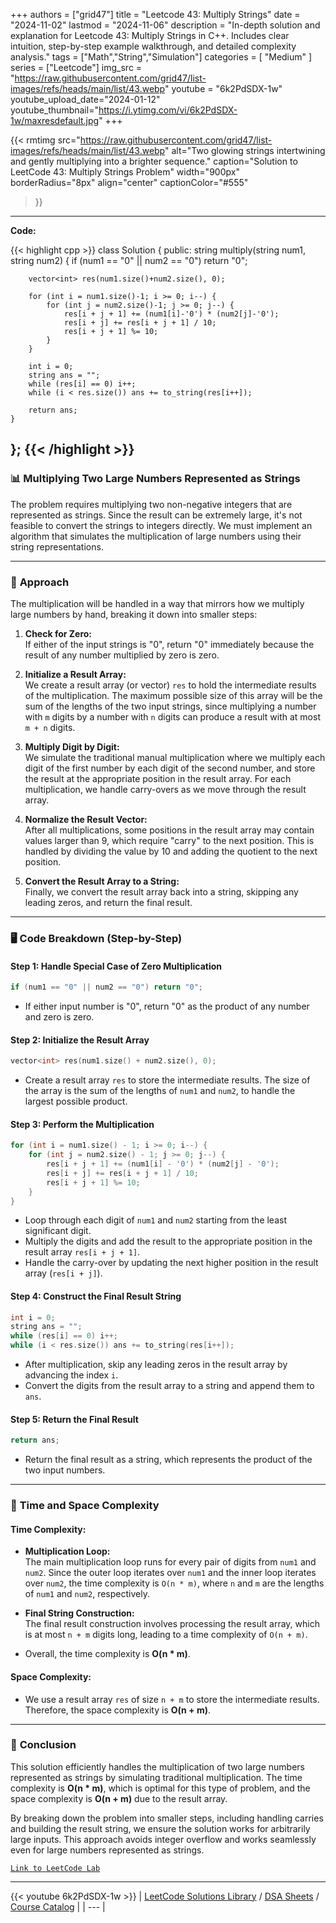 
+++
authors = ["grid47"]
title = "Leetcode 43: Multiply Strings"
date = "2024-11-02"
lastmod = "2024-11-06"
description = "In-depth solution and explanation for Leetcode 43: Multiply Strings in C++. Includes clear intuition, step-by-step example walkthrough, and detailed complexity analysis."
tags = ["Math","String","Simulation"]
categories = [
    "Medium"
]
series = ["Leetcode"]
img_src = "https://raw.githubusercontent.com/grid47/list-images/refs/heads/main/list/43.webp"
youtube = "6k2PdSDX-1w"
youtube_upload_date="2024-01-12"
youtube_thumbnail="https://i.ytimg.com/vi/6k2PdSDX-1w/maxresdefault.jpg"
+++


{{< rmtimg 
    src="https://raw.githubusercontent.com/grid47/list-images/refs/heads/main/list/43.webp" 
    alt="Two glowing strings intertwining and gently multiplying into a brighter sequence."
    caption="Solution to LeetCode 43: Multiply Strings Problem"
    width="900px"
    borderRadius="8px"
    align="center" 
    captionColor="#555"
>}}
---
**Code:**

{{< highlight cpp >}}
class Solution {
public:
    string multiply(string num1, string num2) {
        if (num1 == "0" || num2 == "0") return "0";
        
        vector<int> res(num1.size()+num2.size(), 0);
        
        for (int i = num1.size()-1; i >= 0; i--) {
            for (int j = num2.size()-1; j >= 0; j--) {
                res[i + j + 1] += (num1[i]-'0') * (num2[j]-'0');
                res[i + j] += res[i + j + 1] / 10;
                res[i + j + 1] %= 10;
            }
        }
        
        int i = 0;
        string ans = "";
        while (res[i] == 0) i++;
        while (i < res.size()) ans += to_string(res[i++]);
        
        return ans;
    }
};
{{< /highlight >}}
---

### 📊 **Multiplying Two Large Numbers Represented as Strings**

The problem requires multiplying two non-negative integers that are represented as strings. Since the result can be extremely large, it's not feasible to convert the strings to integers directly. We must implement an algorithm that simulates the multiplication of large numbers using their string representations.

---

### 🚀 **Approach**

The multiplication will be handled in a way that mirrors how we multiply large numbers by hand, breaking it down into smaller steps:

1. **Check for Zero:**  
   If either of the input strings is "0", return "0" immediately because the result of any number multiplied by zero is zero.

2. **Initialize a Result Array:**  
   We create a result array (or vector) `res` to hold the intermediate results of the multiplication. The maximum possible size of this array will be the sum of the lengths of the two input strings, since multiplying a number with `m` digits by a number with `n` digits can produce a result with at most `m + n` digits.

3. **Multiply Digit by Digit:**  
   We simulate the traditional manual multiplication where we multiply each digit of the first number by each digit of the second number, and store the result at the appropriate position in the result array. For each multiplication, we handle carry-overs as we move through the result array.

4. **Normalize the Result Vector:**  
   After all multiplications, some positions in the result array may contain values larger than 9, which require "carry" to the next position. This is handled by dividing the value by 10 and adding the quotient to the next position.

5. **Convert the Result Array to a String:**  
   Finally, we convert the result array back into a string, skipping any leading zeros, and return the final result.

---

### 🖥️ **Code Breakdown (Step-by-Step)**

#### Step 1: Handle Special Case of Zero Multiplication

```cpp
if (num1 == "0" || num2 == "0") return "0";
```

- If either input number is "0", return "0" as the product of any number and zero is zero.

#### Step 2: Initialize the Result Array

```cpp
vector<int> res(num1.size() + num2.size(), 0);
```

- Create a result array `res` to store the intermediate results. The size of the array is the sum of the lengths of `num1` and `num2`, to handle the largest possible product.

#### Step 3: Perform the Multiplication

```cpp
for (int i = num1.size() - 1; i >= 0; i--) {
    for (int j = num2.size() - 1; j >= 0; j--) {
        res[i + j + 1] += (num1[i] - '0') * (num2[j] - '0');
        res[i + j] += res[i + j + 1] / 10;
        res[i + j + 1] %= 10;
    }
}
```

- Loop through each digit of `num1` and `num2` starting from the least significant digit.
- Multiply the digits and add the result to the appropriate position in the result array `res[i + j + 1]`.
- Handle the carry-over by updating the next higher position in the result array (`res[i + j]`).

#### Step 4: Construct the Final Result String

```cpp
int i = 0;
string ans = "";
while (res[i] == 0) i++;
while (i < res.size()) ans += to_string(res[i++]);
```

- After multiplication, skip any leading zeros in the result array by advancing the index `i`.
- Convert the digits from the result array to a string and append them to `ans`.

#### Step 5: Return the Final Result

```cpp
return ans;
```

- Return the final result as a string, which represents the product of the two input numbers.

---

### 🧮 **Time and Space Complexity**

#### Time Complexity:
- **Multiplication Loop:**  
  The main multiplication loop runs for every pair of digits from `num1` and `num2`. Since the outer loop iterates over `num1` and the inner loop iterates over `num2`, the time complexity is `O(n * m)`, where `n` and `m` are the lengths of `num1` and `num2`, respectively.
  
- **Final String Construction:**  
  The final result construction involves processing the result array, which is at most `n + m` digits long, leading to a time complexity of `O(n + m)`.

- Overall, the time complexity is **O(n * m)**.

#### Space Complexity:
- We use a result array `res` of size `n + m` to store the intermediate results. Therefore, the space complexity is **O(n + m)**.

---

### 🏁 **Conclusion**

This solution efficiently handles the multiplication of two large numbers represented as strings by simulating traditional multiplication. The time complexity is **O(n * m)**, which is optimal for this type of problem, and the space complexity is **O(n + m)** due to the result array.

By breaking down the problem into smaller steps, including handling carries and building the result string, we ensure the solution works for arbitrarily large inputs. This approach avoids integer overflow and works seamlessly even for large numbers represented as strings.

[`Link to LeetCode Lab`](https://leetcode.com/problems/multiply-strings/description/)

---
{{< youtube 6k2PdSDX-1w >}}
| [LeetCode Solutions Library](https://grid47.xyz/leetcode/) / [DSA Sheets](https://grid47.xyz/sheets/) / [Course Catalog](https://grid47.xyz/courses/) |
| --- |
